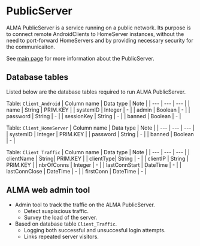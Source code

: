 # PublicServer

ALMA PublicServer is a service running on a public network. Its purpose is to connect remote AndroidClients to HomeServer instances, without the need to port-forward HomeServers and by providing necessary security for the communicaiton. 

See [main page](LINK) for more information about the PublicServer.

## Database tables
Listed below are the database tables required to run ALMA PublicServer.

Table: `Client_Android`
| Column name | Data type | Note |
| --- | --- | --- |
| name | String | PRIM.KEY |
| systemID | Integer | - |
| admin | Boolean | - |
| password | String | - |
| sessionKey | String | - |
| banned | Boolean | - |

Table: `Client_HomeServer`
| Column name | Data type | Note |
| --- | --- | --- |
| systemID | Integer | PRIM.KEY |
| password | String | - |
| banned | Boolean | - |

Table: `Client_Traffic`
| Column name | Data type | Note |
| --- | --- | --- |
| clientName | String| PRIM.KEY |
| clientType| String | - |
| clientIP | String | PRIM.KEY |
| nbrOfConns | Integer | - |
| lastConnStart | DateTime | - |
| lastConnClose | DateTime | - |
| firstConn | DateTime | - |

## ALMA web admin tool
* Admin tool to track the traffic on the ALMA PublicServer.
  * Detect suspiscious traffic.
  * Survey the load of the server.
* Based on database table `Client_Traffic`.
  * Logging both successful and unsuccesful login attempts.
  * Links repeated server visitors.



